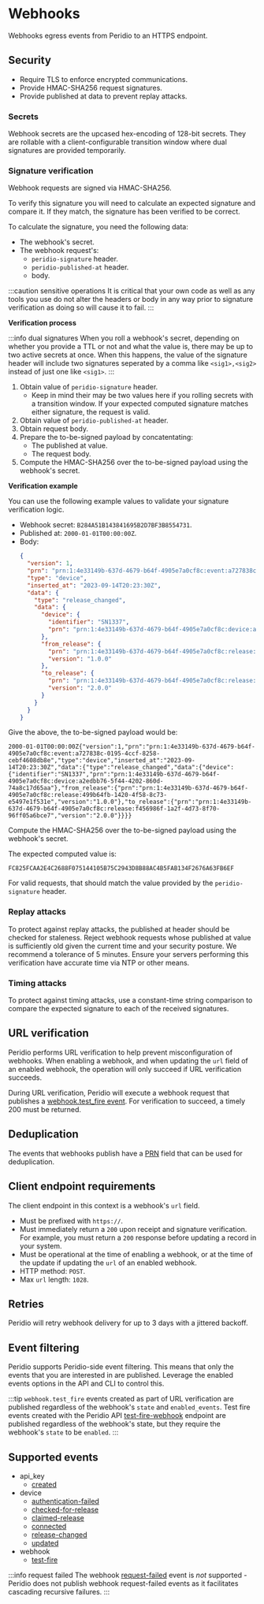 # Webhooks

Webhooks egress events from Peridio to an HTTPS endpoint.

## Security

- Require TLS to enforce encrypted communications.
- Provide HMAC-SHA256 request signatures.
- Provide published at data to prevent replay attacks.

### Secrets

Webhook secrets are the upcased hex-encoding of 128-bit secrets. They are rollable with a client-configurable transition window where dual signatures are provided temporarily.

### Signature verification

Webhook requests are signed via HMAC-SHA256.

To verify this signature you will need to calculate an expected signature and compare it. If they match, the signature has been verified to be correct.

To calculate the signature, you need the following data:

- The webhook's secret.
- The webhook request's:
  - `peridio-signature` header.
  - `peridio-published-at` header.
  - body.

:::caution sensitive operations
It is critical that your own code as well as any tools you use do not alter the headers or body in any way prior to signature verification as doing so will cause it to fail.
:::

**Verification process**

:::info dual signatures
When you roll a webhook's secret, depending on whether you provide a TTL or not and what the value is, there may be up to two active secrets at once. When this happens, the value of the signature header will include two signatures seperated by a comma like `<sig1>,<sig2>` instead of just one like `<sig1>`.
:::

1. Obtain value of `peridio-signature` header.
   - Keep in mind their may be two values here if you rolling secrets with a transition window. If your expected computed signature matches either signature, the request is valid.
2. Obtain value of `peridio-published-at` header.
3. Obtain request body.
4. Prepare the to-be-signed payload by concatentating:
   - The published at value.
   - The request body.
5. Compute the HMAC-SHA256 over the to-be-signed payload using the webhook's secret.

**Verification example**

You can use the following example values to validate your signature verification logic.

- Webhook secret: `B284A51B143841695B2D7BF3B8554731`.
- Published at: `2000-01-01T00:00:00Z`.
- Body:
  ```json
  {
    "version": 1,
    "prn": "prn:1:4e33149b-637d-4679-b64f-4905e7a0cf8c:event:a727838c-0195-4ccf-8258-cebf4608db8e",
    "type": "device",
    "inserted_at": "2023-09-14T20:23:30Z",
    "data": {
      "type": "release_changed",
      "data": {
        "device": {
          "identifier": "SN1337",
          "prn": "prn:1:4e33149b-637d-4679-b64f-4905e7a0cf8c:device:a2edbb76-5f44-4202-860d-74a8c17d65aa"
        },
        "from_release": {
          "prn": "prn:1:4e33149b-637d-4679-b64f-4905e7a0cf8c:release:499b64fb-1420-4f58-8c73-e5497e1f531e",
          "version": "1.0.0"
        },
        "to_release": {
          "prn": "prn:1:4e33149b-637d-4679-b64f-4905e7a0cf8c:release:f456986f-1a2f-4d73-8f70-96ff05a6bce7",
          "version": "2.0.0"
        }
      }
    }
  }
  ```

Give the above, the to-be-signed payload would be:

```text
2000-01-01T00:00:00Z{"version":1,"prn":"prn:1:4e33149b-637d-4679-b64f-4905e7a0cf8c:event:a727838c-0195-4ccf-8258-cebf4608db8e","type":"device","inserted_at":"2023-09-14T20:23:30Z","data":{"type":"release_changed","data":{"device":{"identifier":"SN1337","prn":"prn:1:4e33149b-637d-4679-b64f-4905e7a0cf8c:device:a2edbb76-5f44-4202-860d-74a8c17d65aa"},"from_release":{"prn":"prn:1:4e33149b-637d-4679-b64f-4905e7a0cf8c:release:499b64fb-1420-4f58-8c73-e5497e1f531e","version":"1.0.0"},"to_release":{"prn":"prn:1:4e33149b-637d-4679-b64f-4905e7a0cf8c:release:f456986f-1a2f-4d73-8f70-96ff05a6bce7","version":"2.0.0"}}}}
```

Compute the HMAC-SHA256 over the to-be-signed payload using the webhook's secret.

The expected computed value is:

```text
FC825FCAA2E4C2688F075144105B75C2943D8B88AC4B5FAB134F2676A63FB6EF
```

For valid requests, that should match the value provided by the `peridio-signature` header.

### Replay attacks

To protect against replay attacks, the published at header should be checked for staleness. Reject webhook requests whose published at value is sufficiently old given the current time and your security posture. We recommend a tolerance of 5 minutes. Ensure your servers performing this verification have accurate time via NTP or other means.

### Timing attacks

To protect against timing attacks, use a constant-time string comparison to compare the expected signature to each of the received signatures.

## URL verification

Peridio performs URL verification to help prevent misconfiguration of webhooks. When enabling a webhook, and when updating the `url` field of an enabled webhook, the operation will only succeed if URL verification succeeds.

During URL verification, Peridio will execute a webhook request that publishes a [webhook.test_fire event](#supported-events). For verification to succeed, a timely 200 must be returned.

## Deduplication

The events that webhooks publish have a [PRN](/platform/reference/peridio-resource-names) field that can be used for deduplication.

## Client endpoint requirements

The client endpoint in this context is a webhook's `url` field.

- Must be prefixed with `https://`.
- Must immediately return a `200` upon receipt and signature verification. For example, you must return a `200` response before updating a record in your system.
- Must be operational at the time of enabling a webhook, or at the time of the update if updating the `url` of an enabled webhook.
- HTTP method: `POST`.
- Max `url` length: `1028`.

## Retries

Peridio will retry webhook delivery for up to 3 days with a jittered backoff.

## Event filtering

Peridio supports Peridio-side event filtering. This means that only the events that you are interested in are published. Leverage the enabled events options in the API and CLI to control this.

:::tip
`webhook.test_fire` events created as part of URL verification are published regardless of the webhook's `state` and `enabled_events`. Test fire events created with the Peridio API [test-fire-webhook](/admin-api#webhooks/operation/test-fire-webhook) endpoint are published regardless of the webhook's state, but they require the webhook's `state` to be `enabled`.
:::

## Supported events

- api_key
  - [created](/admin-api#api-key-events/operation/api-key-created)
- device
  - [authentication-failed](/admin-api#device-events/operation/device-authentication-failed)
  - [checked-for-release](/admin-api#device-events/operation/device-checked-for-release)
  - [claimed-release](/admin-api#device-events/operation/device-claimed-release)
  - [connected](/admin-api#device-events/operation/device-connected)
  - [release-changed](/admin-api#device-events/operation/device-release-changed)
  - [updated](/admin-api#device-events/operation/device-updated)
- webhook
  - [test-fire](/admin-api#webhook-events/operation/webhook-test-fire)

:::info request failed
The webhook [request-failed](/admin-api#webhook-events/operation/webhook-request-failed) event is _not_ supported - Peridio does not publish webhook request-failed events as it facilitates cascading recursive failures.
:::
